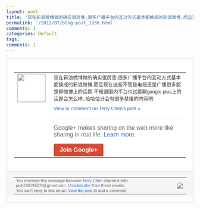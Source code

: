```yaml
---
layout: post
title: '现在新浪微博做的确实很厉害,很多广播平台的互动方式基本都换成的新浪微博,而且现在这...'
permalink: '/2012/07/blog-post_1336.html'
comments: 1
categories: Default
tags: 
comments: 1
---
```

<div style="border:solid 1px #dfdfdf;color:#686868;font:13px Arial"><div style="background-color:#fff;padding:20px;"><table cellpadding="0" cellspacing="0"><tr><td style="padding-right:15px;vertical-align:top"><a href="https://plus.google.com/_/notifications/emlink?emrecipient=110200756825219614165&amp;emid=CPiKuuCHq7ECFQWz7AodijIAAA&amp;path=%2F108643996575278738906&amp;dt=1342883735965&amp;uob=8"><img height="75" src="https://lh3.googleusercontent.com/-KKRGTyJ5Bl0/AAAAAAAAAAI/AAAAAAAAEEY/jllxqER5dCk/s75-c-k-a/photo.jpg" style="border:solid 1px #cccccc;" width="75"/></a></td><td style="width:578px;color:#333;font:13px Arial;vertical-align:top;"><div style="padding-bottom:10px">现在新浪微博做的确实很厉害,很多广播平台<wbr/>的互动方式基本都换成的新浪微博,而且现在<wbr/>这些不管是电视还是广播很多都是聊微博上的<wbr/>话题.不知道国内平台也试着聊google plus上的话题会怎么样,,哈哈估计会有<wbr/>很多禁播的内容吧.</div><a href="https://plus.google.com/_/notifications/emlink?emrecipient=110200756825219614165&amp;emid=CPiKuuCHq7ECFQWz7AodijIAAA&amp;path=%2F108643996575278738906%2Fposts%2FBLX3ib51fUA%3Fgpinv%3DAMIXal-ravoe_mY5wm7VBx6Ro7LnfI2u7fN63vemdglbM6gV5C7AieQFP_znyQIO41UhNpp0cmPRhtn_7Si54EToK4ZmmxBS9outhbXfZJve-Aco7rGcZz4&amp;dt=1342883735965&amp;uob=8" style="color:#3366CC;text-decoration:none;">View or comment on Terry Chen's post »</a><div style="margin-top:20px;border-top:solid 1px #dfdfdf"><div style="padding:15px 0;color:#686868;font:16px Arial;">Google+ makes sharing on the web more like sharing in real life. <a href="http://www.google.com/+/learnmore/" style="color:#3366CC;text-decoration:none;">Learn more</a>.</div><a href="https://plus.google.com/_/notifications/emlink?emrecipient=110200756825219614165&amp;emid=CPiKuuCHq7ECFQWz7AodijIAAA&amp;path=%2F%3Fgpinv%3DAMIXal-ravoe_mY5wm7VBx6Ro7LnfI2u7fN63vemdglbM6gV5C7AieQFP_znyQIO41UhNpp0cmPRhtn_7Si54EToK4ZmmxBS9outhbXfZJve-Aco7rGcZz4&amp;dt=1342883735965&amp;uob=8" style="display:inline-block;padding:7px 15px;background-color:#d44b38; color:#fff;font-size:16px; font-weight:bold;border-radius:2px;-webkit-border-radius:2px; -moz-border-radius:2px;border:solid 1px #c43b28; white-space:nowrap;text-decoration:none">Join Google+</a></div></td></tr></table></div><div style="border-top:solid 1px #dfdfdf;padding:0 20px; background-color:#f5f5f5"><table cellpadding="0" cellspacing="0" style="height:50px"><tbody><tr><td style="vertical-align:middle;width:100%; color:#636363;font:11px Arial; line-height:120%">You received this message because <a href="https://plus.google.com/_/notifications/emlink?emrecipient=110200756825219614165&amp;emid=CPiKuuCHq7ECFQWz7AodijIAAA&amp;path=%2F108643996575278738906%3Fgpinv%3DAMIXal-ravoe_mY5wm7VBx6Ro7LnfI2u7fN63vemdglbM6gV5C7AieQFP_znyQIO41UhNpp0cmPRhtn_7Si54EToK4ZmmxBS9outhbXfZJve-Aco7rGcZz4&amp;dt=1342883735965&amp;uob=8" style="color:#3366CC;text-decoration:none;">Terry Chen</a> shared it with jack29834582t@gmail.com. <a href="https://plus.google.com/_/notifications/emlink?emrecipient=110200756825219614165&amp;emid=CPiKuuCHq7ECFQWz7AodijIAAA&amp;path=%2F_%2Fnonplus%2Femailsettings%3Fgpinv%3DAMIXal-ravoe_mY5wm7VBx6Ro7LnfI2u7fN63vemdglbM6gV5C7AieQFP_znyQIO41UhNpp0cmPRhtn_7Si54EToK4ZmmxBS9outhbXfZJve-Aco7rGcZz4%26est%3DADH5u8X4kLPsA8PliZSU6jb15a64zZpqB6iGjPEREdfXtgbnzPQG5CiAKxYEew-tB5sVlT1c0HLzhrNzu5kCBZsd30fcXGgRrxeneidVD8iAy4CcWP4t8FypnCnp6TLin-Yq90Oaa0YLd1FxXebt6wt6blCP_4TQ-Q&amp;dt=1342883735965&amp;uob=8" style="color:#3366CC;text-decoration:none;">Unsubscribe</a> from these emails.<br/>You can't reply to this email. <a href="https://plus.google.com/_/notifications/emlink?emrecipient=110200756825219614165&amp;emid=CPiKuuCHq7ECFQWz7AodijIAAA&amp;path=%2F108643996575278738906%2Fposts%2FBLX3ib51fUA%3Fgpinv%3DAMIXal-ravoe_mY5wm7VBx6Ro7LnfI2u7fN63vemdglbM6gV5C7AieQFP_znyQIO41UhNpp0cmPRhtn_7Si54EToK4ZmmxBS9outhbXfZJve-Aco7rGcZz4&amp;dt=1342883735965&amp;uob=8" style="color:#3366CC;text-decoration:none;">View the post</a> to add a comment.<br/></td><td><img src="https://ssl.gstatic.com/s2/oz/images/notifications/logo/google-plus-6617a72bb36cc548861652780c9e6ff1.png"/></td></tr></tbody></table></div></div>